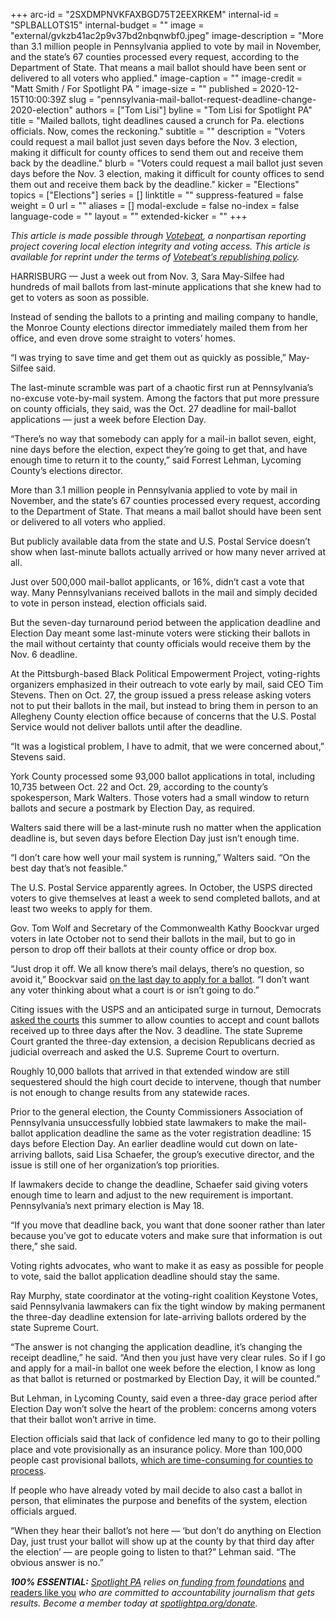 +++
arc-id = "2SXDMPNVKFAXBGD75T2EEXRKEM"
internal-id = "SPLBALLOTS15"
internal-budget = ""
image = "external/gvkzb41ac2p9v37bd2nbqnwbf0.jpeg"
image-description = "More than 3.1 million people in Pennsylvania applied to vote by mail in November, and the state’s 67 counties processed every request, according to the Department of State. That means a mail ballot should have been sent or delivered to all voters who applied."
image-caption = ""
image-credit = "Matt Smith / For Spotlight PA "
image-size = ""
published = 2020-12-15T10:00:39Z
slug = "pennsylvania-mail-ballot-request-deadline-change-2020-election"
authors = ["Tom Lisi"]
byline = "Tom Lisi for Spotlight PA"
title = "Mailed ballots, tight deadlines caused a crunch for Pa. elections officials. Now, comes the reckoning."
subtitle = ""
description = "Voters could request a mail ballot just seven days before the Nov. 3 election, making it difficult for county offices to send them out and receive them back by the deadline."
blurb = "Voters could request a mail ballot just seven days before the Nov. 3 election, making it difficult for county offices to send them out and receive them back by the deadline."
kicker = "Elections"
topics = ["Elections"]
series = []
linktitle = ""
suppress-featured = false
weight = 0
url = ""
aliases = []
modal-exclude = false
no-index = false
language-code = ""
layout = ""
extended-kicker = ""
+++

<i>This article is made possible through </i><a href="http://votebeat.org/"><i>Votebeat</i></a><i>, a nonpartisan reporting project covering local election integrity and voting access. This article is available for reprint under the terms of </i><a href="https://www.votebeat.org/pages/republishing"><i>Votebeat’s republishing policy</i></a><i>.</i>

HARRISBURG — Just a week out from Nov. 3, Sara May-Silfee had hundreds of mail ballots from last-minute applications that she knew had to get to voters as soon as possible.

Instead of sending the ballots to a printing and mailing company to handle, the Monroe County elections director immediately mailed them from her office, and even drove some straight to voters’ homes.

“I was trying to save time and get them out as quickly as possible,” May-Silfee said.

The last-minute scramble was part of a chaotic first run at Pennsylvania’s no-excuse vote-by-mail system. Among the factors that put more pressure on county officials, they said, was the Oct. 27 deadline for mail-ballot applications — just a week before Election Day.

“There’s no way that somebody can apply for a mail-in ballot seven, eight, nine days before the election, expect they’re going to get that, and have enough time to return it to the county,” said Forrest Lehman, Lycoming County’s elections director.

More than 3.1 million people in Pennsylvania applied to vote by mail in November, and the state’s 67 counties processed every request, according to the Department of State. That means a mail ballot should have been sent or delivered to all voters who applied.

<script src="https://lesspage.com/embed.js" async></script><div data-spl-embed-version="1" data-spl-src="https://lesspage.com/embeds/newsletter/"></div>

But publicly available data from the state and U.S. Postal Service doesn’t show when last-minute ballots actually arrived or how many never arrived at all.

Just over 500,000 mail-ballot applicants, or 16%, didn’t cast a vote that way. Many Pennsylvanians received ballots in the mail and simply decided to vote in person instead, election officials said.

But the seven-day turnaround period between the application deadline and Election Day meant some last-minute voters were sticking their ballots in the mail without certainty that county officials would receive them by the Nov. 6 deadline.

At the Pittsburgh-based Black Political Empowerment Project, voting-rights organizers emphasized in their outreach to vote early by mail, said CEO Tim Stevens. Then on Oct. 27, the group issued a press release asking voters not to put their ballots in the mail, but instead to bring them in person to an Allegheny County election office because of concerns that the U.S. Postal Service would not deliver ballots until after the deadline.

“It was a logistical problem, I have to admit, that we were concerned about,” Stevens said.

York County processed some 93,000 ballot applications in total, including 10,735 between Oct. 22 and Oct. 29, according to the county’s spokesperson, Mark Walters. Those voters had a small window to return ballots and secure a postmark by Election Day, as required.

Walters said there will be a last-minute rush no matter when the application deadline is, but seven days before Election Day just isn’t enough time.

“I don’t care how well your mail system is running,” Walters said. “On the best day that’s not feasible.”

The U.S. Postal Service apparently agrees. In October, the USPS directed voters to give themselves at least a week to send completed ballots, and at least two weeks to apply for them.

Gov. Tom Wolf and Secretary of the Commonwealth Kathy Boockvar urged voters in late October not to send their ballots in the mail, but to go in person to drop off their ballots at their county office or drop box.

“Just drop it off. We all know there’s mail delays, there’s no question, so avoid it,” Boockvar said <a href="https://www.post-gazette.com/news/vote2020/2020/10/27/pennsylvania-officials-urge-voters-not-to-wait-to-return-mail-in-ballots-tom-wolf-Kathy-Boockvar/stories/202010270101">on the last day to apply for a ballot</a>. “I don’t want any voter thinking about what a court is or isn’t going to do.”

Citing issues with the USPS and an anticipated surge in turnout, Democrats <a href="https://aclupa.org/sites/default/files/field_documents/majority_opinion_-_justice_baer.pdf">asked the courts</a> this summer to allow counties to accept and count ballots received up to three days after the Nov. 3 deadline. The state Supreme Court granted the three-day extension, a decision Republicans decried as judicial overreach and asked the U.S. Supreme Court to overturn.

Roughly 10,000 ballots that arrived in that extended window are still sequestered should the high court decide to intervene, though that number is not enough to change results from any statewide races.

Prior to the general election, the County Commissioners Association of Pennsylvania unsuccessfully lobbied state lawmakers to make the mail-ballot application deadline the same as the voter registration deadline: 15 days before Election Day. An earlier deadline would cut down on late-arriving ballots, said Lisa Schaefer, the group’s executive director, and the issue is still one of her organization’s top priorities.

If lawmakers decide to change the deadline, Schaefer said giving voters enough time to learn and adjust to the new requirement is important. Pennsylvania’s next primary election is May 18.

“If you move that deadline back, you want that done sooner rather than later because you’ve got to educate voters and make sure that information is out there,” she said.

Voting rights advocates, who want to make it as easy as possible for people to vote, said the ballot application deadline should stay the same.

Ray Murphy, state coordinator at the voting-right coalition Keystone Votes, said Pennsylvania lawmakers can fix the tight window by making permanent the three-day deadline extension for late-arriving ballots ordered by the state Supreme Court.

<script src="https://lesspage.com/embed.js" async></script><div data-spl-embed-version="1" data-spl-src="https://lesspage.com/embeds/donate/?teaser_text=Spotlight%20PA%20provides%20essential%2C%20public-service%20journalism%20thanks%20to%20readers%20like%20you.%20%3Cb%3EBecome%20a%20member%20today%20with%20a%20gift%20of%20%2415%2Fmonth%20or%20more%20and%20receive%20our%20exclusive%20Pennsylvania%20tote%20bag.%3C%2Fb%3E&cta_text=YES%2C%20COUNT%20ME%20IN&eyebrow_text=BECOME%20A%20MEMBER"></div>

“The answer is not changing the application deadline, it’s changing the receipt deadline,” he said. “And then you just have very clear rules. So if I go and apply for a mail-in ballot one week before the election, I know as long as that ballot is returned or postmarked by Election Day, it will be counted.”

But Lehman, in Lycoming County, said even a three-day grace period after Election Day won’t solve the heart of the problem: concerns among voters that their ballot won’t arrive in time.

Election officials said that lack of confidence led many to go to their polling place and vote provisionally as an insurance policy. More than 100,000 people cast provisional ballots, <a href="https://lesspage.com/news/2020/11/pennsylvania-election-2020-provisional-ballots-mail-voting-count/">which are time-consuming for counties to process</a>.

If people who have already voted by mail decide to also cast a ballot in person, that eliminates the purpose and benefits of the system, election officials argued.

“When they hear their ballot’s not here — ‘but don’t do anything on Election Day, just trust your ballot will show up at the county by that third day after the election’ — are people going to listen to that?” Lehman said. “The obvious answer is no.”

<i><b>100% ESSENTIAL:</b></i><i> </i><a href="https://lesspage.com/"><i>Spotlight PA</i></a><i> relies on</i><a href="https://lesspage.com/support"><i> funding from foundations</i></a><i> </i><a href="https://lesspage.com/support">and readers like you</a><i> who are committed to accountability journalism that gets results. Become a member today at </i><a href="http://checkout.fundjournalism.org/memberform?org_id=spotlightpa&campaign=701f4000000TVuIAAW"><i>spotlightpa.org/donate</i></a><i>.</i>

